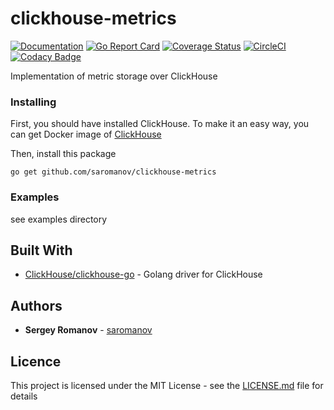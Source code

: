 # clickhouse-metrics
[![Documentation](https://godoc.org/github.com/saromanov/clickhouse-metrics?status.svg)](http://godoc.org/github.com/saromanov/clickhouse-metrics)
[![Go Report Card](https://goreportcard.com/badge/github.com/saromanov/clickhouse-metrics)](https://goreportcard.com/report/github.com/saromanov/clickhouse-metrics)
[![Coverage Status](https://coveralls.io/repos/github/saromanov/clickhouse-metrics/badge.svg?branch=master)](https://coveralls.io/github/saromanov/clickhouse-metrics?branch=master)
[![CircleCI](https://circleci.com/gh/saromanov/clickhouse-metrics.svg?style=svg)](https://circleci.com/gh/saromanov/clickhouse-metrics)
[![Codacy Badge](https://api.codacy.com/project/badge/Grade/f02abbdd25ec4dac9cfb797e1bf2cce7)](https://www.codacy.com/app/saromanov/clickhouse-metrics?utm_source=github.com&amp;utm_medium=referral&amp;utm_content=saromanov/clickhouse-metrics&amp;utm_campaign=Badge_Grade)

Implementation of metric storage over ClickHouse

### Installing

First, you should have installed ClickHouse. To make it an easy way, you can get Docker image of [ClickHouse](https://hub.docker.com/r/yandex/clickhouse-server/)

Then, install this package
```
go get github.com/saromanov/clickhouse-metrics
```

### Examples
see examples directory

## Built With

* [ClickHouse/clickhouse-go](https://github.com/ClickHouse/clickhouse-go) - Golang driver for ClickHouse

## Authors

* **Sergey Romanov** - [saromanov](https://github.com/saromanov)

## Licence

This project is licensed under the MIT License - see the [LICENSE.md](LICENSE.md) file for details
